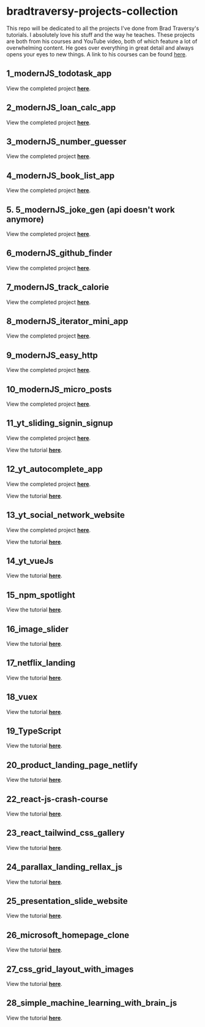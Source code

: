 # bradtraversy-projects-collection

This repo will be dedicated to all the projects I've done from Brad Traversy's tutorials. I absolutely love his stuff and the way he teaches. These projects are both from his courses and YouTube video, both of which feature a lot of overwhelming content. He goes over everything in great detail and always opens your eyes to new things. A link to his courses can be found [here](https://www.udemy.com/user/brad-traversy/).

## 1_modernJS_todotask_app

View the completed project **[here](https://w3althambition.github.io/bradtraversy-projects-collection/1_modernJS_todotask_app/index.html)**.

## 2_modernJS_loan_calc_app

View the completed project **[here](https://w3althambition.github.io/bradtraversy-projects-collection/2_modernJS_loan_calc_app/index.html)**.

## 3_modernJS_number_guesser

View the completed project **[here](https://w3althambition.github.io/bradtraversy-projects-collection/3_modernJS_number_guesser/index.html)**.

## 4_modernJS_book_list_app

View the completed project **[here](https://w3althambition.github.io/bradtraversy-projects-collection/4_modernJS_book_list_app/index.html)**.

## 5. 5_modernJS_joke_gen (api doesn't work anymore)

View the completed project **[here](https://w3althambition.github.io/bradtraversy-projects-collection/5_modernJS_joke_gen/index.html)**.

## 6_modernJS_github_finder

View the completed project **[here](https://w3althambition.github.io/bradtraversy-projects-collection/6_modernJS_github_finder/index.html)**.

## 7_modernJS_track_calorie

View the completed project **[here](https://w3althambition.github.io/bradtraversy-projects-collection/7_modernJS_track_calorie/index.html)**.

## 8_modernJS_iterator_mini_app

View the completed project **[here](https://w3althambition.github.io/bradtraversy-projects-collection/8_modernJS_iterator_mini_app/index.html)**.

## 9_modernJS_easy_http

View the completed project **[here](https://w3althambition.github.io/bradtraversy-projects-collection/9_modernJS_easy_http/index.html)**.

## 10_modernJS_micro_posts

View the completed project **[here](https://w3althambition.github.io/bradtraversy-projects-collection/10_modernJS_micro_posts/dist/index.html)**.

## 11_yt_sliding_signin_signup

View the completed project **[here](https://w3althambition.github.io/bradtraversy-projects-collection/11_yt_sliding_signin_signup/index.html)**.

View the tutorial **[here](https://www.youtube.com/watch?v=mUdo6w87rh4)**.

## 12_yt_autocomplete_app

View the completed project **[here](https://w3althambition.github.io/bradtraversy-projects-collection/12_yt_autocomplete_app/index.html)**.

View the tutorial **[here](https://www.youtube.com/watch?v=1iysNUrI3lw)**.

## 13_yt_social_network_website

View the completed project **[here](https://w3althambition.github.io/bradtraversy-projects-collection/13_yt_social_network_website/dist/index.html)**.

View the tutorial **[here](https://www.youtube.com/watch?v=IFM9hbapeA0)**.

## 14_yt_vueJs

View the tutorial **[here](https://youtu.be/Wy9q22isx3U)**.

## 15_npm_spotlight

View the tutorial **[here](https://youtu.be/ON3I5N3PZKs)**.

## 16_image_slider

View the tutorial **[here](https://youtu.be/7ZO2RTMNSAY)**.

## 17_netflix_landing

View the tutorial **[here](https://youtu.be/P7t13SGytRk)**.

## 18_vuex

View the tutorial **[here](https://youtu.be/5lVQgZzLMHc)**.

## 19_TypeScript

View the tutorial **[here](https://youtu.be/rAy_3SIqT-E)**.

## 20_product_landing_page_netlify

View the tutorial **[here](https://youtu.be/61R5kn_kYwY)**.

## 22_react-js-crash-course

View the tutorial **[here](https://youtu.be/sBws8MSXN7A)**.

## 23_react_tailwind_css_gallery

View the tutorial **[here](https://youtu.be/FiGmAI5e91M)**.

## 24_parallax_landing_rellax_js

View the tutorial **[here](https://youtu.be/aAxt0Z7IXIo)**.


## 25_presentation_slide_website

View the tutorial **[here](https://youtu.be/uE1m21Umn0s)**.

## 26_microsoft_homepage_clone

View the tutorial **[here](https://youtu.be/uKgn-To1C4Q)**.

## 27_css_grid_layout_with_images

View the tutorial **[here](https://youtu.be/-qOe8lBAChE)**.

## 28_simple_machine_learning_with_brain_js

View the tutorial **[here](https://youtu.be/RVMHhtTqUxc)**.

